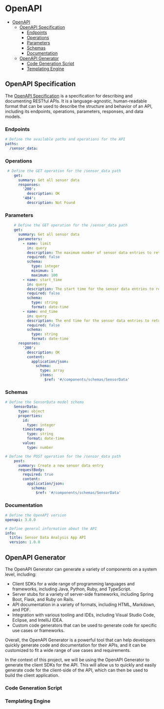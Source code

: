 # OpenAPI

- [OpenAPI](#openapi)
  - [OpenAPI Specification](#openapi-specification)
    - [Endpoints](#endpoints)
    - [Operations](#operations)
    - [Parameters](#parameters)
    - [Schemas](#schemas)
    - [Documentation](#documentation)
  - [OpenAPI Generator](#openapi-generator)
    - [Code Generation Script](#code-generation-script)
    - [Templating Engine](#templating-engine)

## OpenAPI Specification

The [OpenAPI Specification](https://github.com/OpenAPITools/openapi-generator#4---companiesprojects-using-openapi-generator) is a specification for describing and documenting RESTful APIs. It is a language-agnostic, human-readable format that can be used to describe the structure and behavior of an API, including its endpoints, operations, parameters, responses, and data models.

### Endpoints

```yaml
# Define the available paths and operations for the API
paths:
  /sensor_data:
```

### Operations

```yaml
 # Define the GET operation for the /sensor_data path
    get:
      summary: Get all sensor data
      responses:
        '200':
          description: OK
        '404':
          description: Not Found
```

### Parameters

```yaml
    # Define the GET operation for the /sensor_data path
    get:
      summary: Get all sensor data
      parameters:
        - name: limit
          in: query
          description: The maximum number of sensor data entries to return
          required: false
          schema:
            type: integer
            minimum: 1
            maximum: 100
        - name: start_time
          in: query
          description: The start time for the sensor data entries to return
          required: false
          schema:
            type: string
            format: date-time
        - name: end_time
          in: query
          description: The end time for the sensor data entries to return
          required: false
          schema:
            type: string
            format: date-time
      responses:
        '200':
          description: OK
          content:
            application/json:
              schema:
                type: array
                items:
                  $ref: '#/components/schemas/SensorData'

```

### Schemas

```yaml
# Define the SensorData model schema
    SensorData:
      type: object
      properties:
        id:
          type: integer
        timestamp:
          type: string
          format: date-time
        value:
          type: number

# Define the POST operation for the /sensor_data path
    post:
      summary: Create a new sensor data entry
      requestBody:
        required: true
        content:
          application/json:
            schema:
              $ref: '#/components/schemas/SensorData'

```


### Documentation

```yaml
# Define the OpenAPI version
openapi: 3.0.0

# Define general information about the API
info:
  title: Sensor Data Analysis App API
  version: 1.0.0
```


## OpenAPI Generator

The OpenAPI Generator can generate a variety of components on a system level, including:

- Client SDKs for a wide range of programming languages and frameworks, including Java, Python, Ruby, and TypeScript.
- Server stubs for a variety of server-side frameworks, including Spring Boot, Flask, and Ruby on Rails.
- API documentation in a variety of formats, including HTML, Markdown, and PDF.
- Integration with various tooling and IDEs, including Visual Studio Code, Eclipse, and IntelliJ IDEA.
- Custom code generators that can be used to generate code for specific use cases or frameworks.

Overall, the OpenAPI Generator is a powerful tool that can help developers quickly generate code and documentation for their APIs, and it can be customized to fit a wide range of use cases and requirements. 

In the context of this project, we will be using the OpenAPI Generator to generate the client SDKs for the API. This will allow us to quickly and easily generate code for the client-side of the API, which can then be used to build the client application.

### Code Generation Script

### Templating Engine



